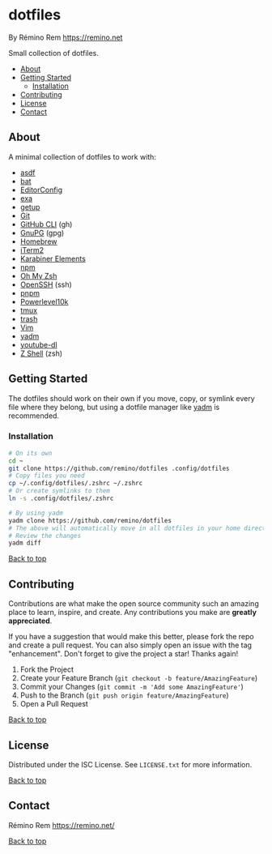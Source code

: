 # dotfiles

By Rémino Rem <https://remino.net>

Small collection of dotfiles.

- [About](#about)
- [Getting Started](#getting-started)
  - [Installation](#installation)
- [Contributing](#contributing)
- [License](#license)
- [Contact](#contact)

## About

A minimal collection of dotfiles to work with:

- [asdf](https://asdf-vm.com)
- [bat](https://github.com/sharkdp/bat)
- [EditorConfig](https://editorconfig.org)
- [exa](https://the.exa.website)
- [getup](https://github.com/remino/getup)
- [Git](https://git-scm.com)
- [GitHub CLI](https://cli.github.com) (gh)
- [GnuPG](https://gnupg.org) (gpg)
- [Homebrew](https://brew.sh)
- [iTerm2](https://iterm2.com)
- [Karabiner Elements](https://karabiner-elements.pqrs.org)
- [npm](https://docs.npmjs.com)
- [Oh My Zsh](https://ohmyz.sh)
- [OpenSSH](https://www.openssh.com) (ssh)
- [pnpm](https://pnpm.io)
- [Powerlevel10k](https://github.com/romkatv/powerlevel10k)
- [tmux](https://tmux.github.io/)
- [trash](https://hasseg.org/trash/)
- [Vim](https://www.vim.org/)
- [yadm](https://yadm.io)
- [youtube-dl](https://youtube-dl.org)
- [Z Shell](https://zsh.sourceforge.io) (zsh)

## Getting Started

The dotfiles should work on their own if you move, copy, or symlink every file
where they belong, but using a dotfile manager like [yadm](https://yadm.io) is
recommended.

### Installation

```sh
# On its own
cd ~
git clone https://github.com/remino/dotfiles .config/dotfiles
# Copy files you need
cp ~/.config/dotfiles/.zshrc ~/.zshrc
# Or create symlinks to them
ln -s .config/dotfiles/.zshrc

# By using yadm
yadm clone https://github.com/remino/dotfiles
# The above will automatically move in all dotfiles in your home directory.
# Review the changes
yadm diff
```

[Back to top](#dotfiles)

## Contributing

Contributions are what make the open source community such an amazing place to
learn, inspire, and create. Any contributions you make are **greatly
appreciated**.

If you have a suggestion that would make this better, please fork the repo and
create a pull request. You can also simply open an issue with the tag
"enhancement". Don't forget to give the project a star! Thanks again!

1. Fork the Project
2. Create your Feature Branch (`git checkout -b feature/AmazingFeature`)
3. Commit your Changes (`git commit -m 'Add some AmazingFeature'`)
4. Push to the Branch (`git push origin feature/AmazingFeature`)
5. Open a Pull Request

[Back to top](#dotfiles)

## License

Distributed under the ISC License. See `LICENSE.txt` for more information.

[Back to top](#dotfiles)

## Contact

Rémino Rem https://remino.net/

[Back to top](#dotfiles)
